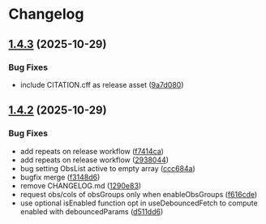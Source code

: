 # Changelog

## [1.4.3](https://github.com/haniffalab/cherita-react/compare/v1.4.2...v1.4.3) (2025-10-29)


### Bug Fixes

* include CITATION.cff as release asset ([9a7d080](https://github.com/haniffalab/cherita-react/commit/9a7d080623a2eecf92af547ea9d3aef45305355c))

## [1.4.2](https://github.com/haniffalab/cherita-react/compare/v1.4.1...v1.4.2) (2025-10-29)


### Bug Fixes

* add repeats on release workflow ([f7414ca](https://github.com/haniffalab/cherita-react/commit/f7414ca82f4218a22bb6c055873c76edfd6f9107))
* add repeats on release workflow ([2938044](https://github.com/haniffalab/cherita-react/commit/2938044f05e0a01ecd40d627e51ee17d277b5507))
* bug setting ObsList active to empty array ([ccc684a](https://github.com/haniffalab/cherita-react/commit/ccc684aa1a5e1e2b2725bb64d8622b07d2e34002))
* bugfix merge ([f3148d6](https://github.com/haniffalab/cherita-react/commit/f3148d688cea501c497a22ef8c73760b9c7414fd))
* remove CHANGELOG.md ([1290e83](https://github.com/haniffalab/cherita-react/commit/1290e830bd7424c8069df88b3f22f5214932f956))
* request obs/cols of obsGroups only when enableObsGroups ([f616cde](https://github.com/haniffalab/cherita-react/commit/f616cdeb4627b57f5a6133661894f01ecc29c16b))
* use optional isEnabled function opt in useDebouncedFetch to compute enabled with debouncedParams ([d511dd6](https://github.com/haniffalab/cherita-react/commit/d511dd6d092bef205554f5668e9a9124ca49923c))
